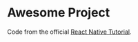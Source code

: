 # Awesome Project

Code from the official [React Native Tutorial](http://facebook.github.io/react-native/docs/tutorial.html).
